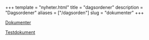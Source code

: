 +++
template = "nyheter.html"
title = "dagsordener" 
description = "Dagsordener"
aliases = ["/dagsorden"]
slug = "dokumenter"
+++



<a href="https://google.no" target="_blank" class="footer--link">Dokumenter</a>


[Testdokument](/testdok)